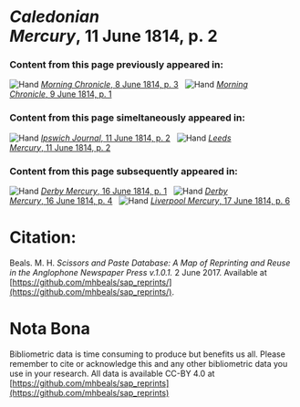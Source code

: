 # *Caledonian Mercury*, 11 June 1814, p. 2  
  
### Content from this page previously appeared in:  
![Hand](http://scissorsandpaste.net/wp-content/uploads/2017/06/smallhandpointer.png) [*Morning Chronicle*, 8 June 1814, p. 3](https://mhbeals.github.io/sap_html/Morning-Chronicle/Morning-Chronicle-8-June-1814-p-3)  
![Hand](http://scissorsandpaste.net/wp-content/uploads/2017/06/smallhandpointer.png) [*Morning Chronicle*, 9 June 1814, p. 1](https://mhbeals.github.io/sap_html/Morning-Chronicle/Morning-Chronicle-9-June-1814-p-1)  
  
### Content from this page simeltaneously appeared in:  
![Hand](http://scissorsandpaste.net/wp-content/uploads/2017/06/smallhandpointer.png) [*Ipswich Journal*, 11 June 1814, p. 2](https://mhbeals.github.io/sap_html/Ipswich-Journal/Ipswich-Journal-11-June-1814-p-2)  
![Hand](http://scissorsandpaste.net/wp-content/uploads/2017/06/smallhandpointer.png) [*Leeds Mercury*, 11 June 1814, p. 2](https://mhbeals.github.io/sap_html/Leeds-Mercury/Leeds-Mercury-11-June-1814-p-2)  
  
### Content from this page subsequently appeared in:  
![Hand](http://scissorsandpaste.net/wp-content/uploads/2017/06/smallhandpointer.png) [*Derby Mercury*, 16 June 1814, p. 1](https://mhbeals.github.io/sap_html/Derby-Mercury/Derby-Mercury-16-June-1814-p-1)  
![Hand](http://scissorsandpaste.net/wp-content/uploads/2017/06/smallhandpointer.png) [*Derby Mercury*, 16 June 1814, p. 4](https://mhbeals.github.io/sap_html/Derby-Mercury/Derby-Mercury-16-June-1814-p-4)  
![Hand](http://scissorsandpaste.net/wp-content/uploads/2017/06/smallhandpointer.png) [*Liverpool Mercury*, 17 June 1814, p. 6](https://mhbeals.github.io/sap_html/Liverpool-Mercury/Liverpool-Mercury-17-June-1814-p-6)  


# Citation: 

Beals. M. H. *Scissors and Paste Database: A Map of Reprinting and Reuse in the Anglophone Newspaper Press v.1.0.1.* 2 June 2017. Available at [https://github.com/mhbeals/sap_reprints/](https://github.com/mhbeals/sap_reprints/). 

# Nota Bona

Bibliometric data is time consuming to produce but benefits us all. Please remember to cite or acknowledge this and any other bibliometric data you use in your research. All data is available CC-BY 4.0 at [https://github.com/mhbeals/sap_reprints](https://github.com/mhbeals/sap_reprints)